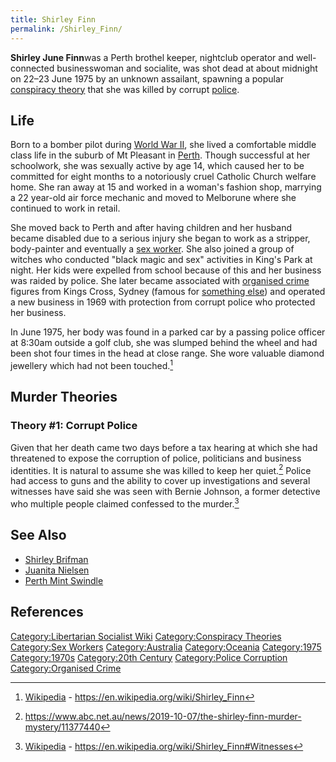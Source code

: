```yaml
---
title: Shirley Finn
permalink: /Shirley_Finn/
---
```


**Shirley June Finn**was a Perth brothel keeper, nightclub operator and
well-connected businesswoman and socialite, was shot dead at about
midnight on 22–23 June 1975 by an unknown assailant, spawning a popular
[conspiracy theory](Conspiracy_Theory.md "wikilink") that she was killed by
corrupt [police](police.md "wikilink").

## Life

Born to a bomber pilot during [World War II](World_War_II.md "wikilink"),
she lived a comfortable middle class life in the suburb of Mt Pleasant
in [Perth](Australia.md "wikilink"). Though successful at her schoolwork,
she was sexually active by age 14, which caused her to be committed for
eight months to a notoriously cruel Catholic Church welfare home. She
ran away at 15 and worked in a woman's fashion shop, marrying a 22
year-old air force mechanic and moved to Melborune where she continued
to work in retail.

She moved back to Perth and after having children and her husband became
disabled due to a serious injury she began to work as a stripper,
body-painter and eventually a [sex worker](Sex_Work.md "wikilink"). She
also joined a group of witches who conducted "black magic and sex"
activities in King's Park at night. Her kids were expelled from school
because of this and her business was raided by police. She later became
associated with [organised crime](Organised_Crime.md "wikilink") figures
from Kings Cross, Sydney (famous for [something
else](Kings_Cross_Green_Ban.md "wikilink")) and operated a new business in
1969 with protection from corrupt police who protected her business.

In June 1975, her body was found in a parked car by a passing police
officer at 8:30am outside a golf club, she was slumped behind the wheel
and had been shot four times in the head at close range. She wore
valuable diamond jewellery which had not been touched.[^1]

## Murder Theories

### Theory \#1: Corrupt Police

Given that her death came two days before a tax hearing at which she had
threatened to expose the corruption of police, politicians and business
identities. It is natural to assume she was killed to keep her
quiet.[^2] Police had access to guns and the ability to cover up
investigations and several witnesses have said she was seen with Bernie
Johnson, a former detective who multiple people claimed confessed to the
murder.[^3]

## See Also

- [Shirley Brifman](Shirley_Brifman.md "wikilink")
- [Juanita Nielsen](Juanita_Nielsen.md "wikilink")
- [Perth Mint Swindle](Perth_Mint_Swindle.md "wikilink")

## References

<references />

[Category:Libertarian Socialist
Wiki](Category:Libertarian_Socialist_Wiki.md "wikilink")
[Category:Conspiracy Theories](Category:Conspiracy_Theories.md "wikilink")
[Category:Sex Workers](Category:Sex_Workers.md "wikilink")
[Category:Australia](Category:Australia.md "wikilink")
[Category:Oceania](Category:Oceania.md "wikilink")
[Category:1975](Category:1975.md "wikilink")
[Category:1970s](Category:1970s.md "wikilink") [Category:20th
Century](Category:20th_Century.md "wikilink") [Category:Police
Corruption](Category:Police_Corruption.md "wikilink") [Category:Organised
Crime](Category:Organised_Crime.md "wikilink")

[^1]: [Wikipedia](Wikipedia.md "wikilink") -
    <https://en.wikipedia.org/wiki/Shirley_Finn>

[^2]: <https://www.abc.net.au/news/2019-10-07/the-shirley-finn-murder-mystery/11377440>

[^3]: [Wikipedia](Wikipedia.md "wikilink") -
    <https://en.wikipedia.org/wiki/Shirley_Finn#Witnesses>